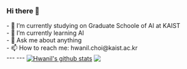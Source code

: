 ### Hi there 👋

<!--
**hichoe95/hichoe95** is a ✨ _special_ ✨ repository because its `README.md` (this file) appears on your GitHub profile.
--!>

- 🔭 I’m currently studying on Graduate Schoole of AI at KAIST  <br/>
- 🌱 I’m currently learning AI  <br/>
- 💬 Ask me about anything  <br/>
- 📫 How to reach me: hwanil.choi@kaist.ac.kr  
<br/>  

---
---


<a href="https://github.com/anuraghazra/github-readme-stats"><img align="center" src="https://github-readme-stats.vercel.app/api?username=hichoe95&show_icons=true&include_all_commits=true&theme=tokyonight&hide_border=true" alt="Hwanil's github stats" /></a>  
  
  
<a href="https://github.com/anuraghazra/github-readme-stats"><img align="center" src="https://github-readme-stats.vercel.app/api/top-langs/?username=hichoe95&show_icons=true&hide=jupyter%20notebook&layout=compact" /></a> 
  

